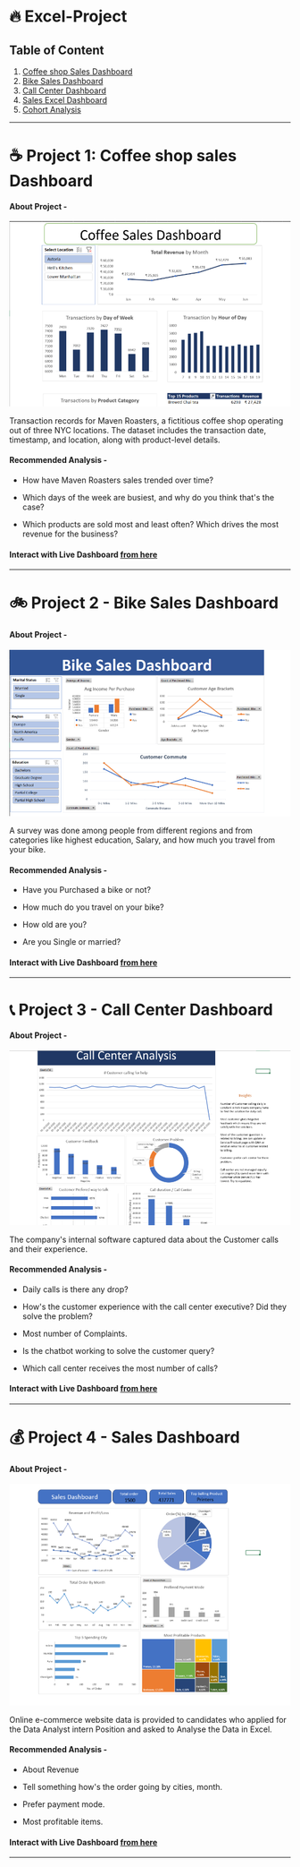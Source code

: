 # 🔥 Excel-Project 

## Table of Content


1. [Coffee shop Sales Dashboard](https://github.com/Akhand-p-singh/Excel-Project/tree/master/1.%20Coffee%20Shop%20Sales%20Dashboard)
2. [Bike Sales Dashboard](https://github.com/Akhand-p-singh/Excel-Project/tree/master/2.%20Bike%20Sales%20Dashboard)
3. [Call Center Dashboard](https://github.com/Akhand-p-singh/Excel-Project/tree/master/3.%20Call%20Center%20Dashboard)
4. [Sales Excel Dashboard](https://github.com/Akhand-p-singh/Excel-Project/tree/master/4.%20Sales%20Excel%20Dashboard)
5. [Cohort Analysis](https://github.com/Akhand-p-singh/Excel-Project/tree/master/5.%20Cohort%20Analysis)

---

# ☕ Project 1: Coffee shop sales Dashboard


#### About Project - 

![App Screen Shot](https://raw.githubusercontent.com/Akhand-p-singh/Excel-Project/master/1.%20Coffee%20Shop%20Sales%20Dashboard/Dashboard%20Image.png)

Transaction records for Maven Roasters, a fictitious coffee shop operating out of three NYC locations. The dataset includes the transaction date, timestamp, and location, along with product-level details.


#### Recommended Analysis -

* How have Maven Roasters sales trended over time?

* Which days of the week are busiest, and why do you think that's the case?

* Which products are sold most and least often? Which drives the most revenue for the business?

#### Interact with Live Dashboard [from here](https://1drv.ms/x/c/b9e917e0c771db36/Ee3-vTxa_HZGsq1mflI2QF8BL75KIoEeqnTkEc89rK684w?e=99OUIU) 


---

# 🚲 Project 2 - Bike Sales Dashboard

#### About Project - 

![App Screen Shot](https://raw.githubusercontent.com/Akhand-p-singh/Excel-Project/master/2.%20Bike%20Sales%20Dashboard/Dashboard%20Image.png)

A survey was done among people from different regions and from categories like highest education, Salary, and how much you travel from your bike.


#### Recommended Analysis - 

* Have you Purchased a bike or not?

* How much do you travel on your bike?

* How old are you?

* Are you Single or married?

#### Interact with Live Dashboard [from here](https://1drv.ms/x/c/b9e917e0c771db36/EUc08Dkl-xlDnZseTRtmT9EB6bR906Gayv9dDeoIm7_bYA?e=e8bHZS)

---


# 📞 Project 3 - Call Center Dashboard 

#### About Project - 

![App Screen Shot](https://raw.githubusercontent.com/Akhand-p-singh/Excel-Project/master/3.%20Call%20Center%20Dashboard/Dashboard%20Image.png)


The company's internal software captured data about the Customer calls and their experience. 


#### Recommended Analysis - 

* Daily calls is there any drop?

* How's the customer experience with the call center executive? Did they solve the problem?

* Most number of Complaints.

* Is the chatbot working to solve the customer query?

* Which call center receives the most number of calls?


#### Interact with Live Dashboard [from here](https://1drv.ms/x/c/b9e917e0c771db36/EbfdSuVVwf1BgqC29jh3wm8BYrnqmmXpBaH2K588TDXRbg?e=HLGRk9)

---


# 💰 Project 4 - Sales Dashboard 

#### About Project - 

![App Screen Shot](https://raw.githubusercontent.com/Akhand-p-singh/Excel-Project/master/4.%20Sales%20Excel%20Dashboard/Dashboard%20image.png)

Online e-commerce website data is provided to candidates who applied for the Data Analyst intern Position and asked to Analyse the Data in Excel.

#### Recommended Analysis - 

* About Revenue

* Tell something how's the order going by cities, month.

* Prefer payment mode.

* Most profitable items.

#### Interact with Live Dashboard [from here](https://1drv.ms/x/c/b9e917e0c771db36/EQB1BmtbB71FihwG7Iv9-T0BbSWY3y5OntBfXjg1xHQmHw?e=I1pLHc)

---
